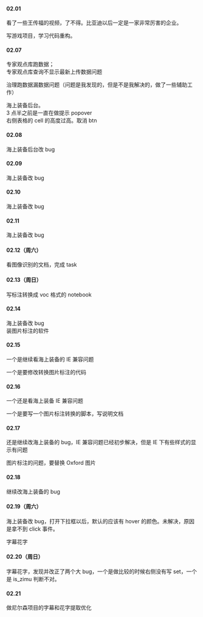 
#### 02.01  

看了一些王传福的视频，了不得。比亚迪以后一定是一家非常厉害的企业。  

写游戏项目，学习代码重构。  


#### 02.07  

专家观点库跑数据；   
专家观点库查询不显示最新上传数据问题   

治理跑数据漏数据问题（问题是我发现的，但是不是我解决的，做了一些辅助工作）   

海上装备后台。  
3 点半之前是一直在做提示 popover  
右侧表格的 cell 的高度过高。取消 btn    


#### 02.08  

海上装备后台改 bug    


#### 02.09  

海上装备改 bug   


#### 02.10  

海上装备改 bug  


#### 02.11  

海上装备改 bug  


#### 02.12（周六）  

看图像识别的文档，完成 task   


#### 02.13（周日）  

写标注转换成 voc 格式的 notebook      


#### 02.14  

海上装备改 bug  
装图片标注的软件  


#### 02.15  

一个是继续看海上装备的 IE 兼容问题  

一个是要修改转换图片标注的代码  


#### 02.16  

一个还是看海上装备 IE 兼容问题  

一个是要写一个图片标注转换的脚本，写说明文档     


#### 02.17  

还是继续改海上装备的 bug，IE 兼容问题已经初步解决，但是 IE 下有些样式的显示有问题  

图片标注的问题，要替换 Oxford 图片    


#### 02.18  

继续改海上装备的 bug  


#### 02.19（周六）  

海上装备改 bug，打开下拉框以后，默认的应该有 hover 的颜色。未解决，原因是拿不到 click 事件。  

字幕花字  


#### 02.20（周日）  

字幕花字，发现并改正了两个大 bug，一个是做比较的时候右侧没有写 set，一个是 is_zimu 判断不对。  


#### 02.21  

做尼尔森项目的字幕和花字提取优化  



